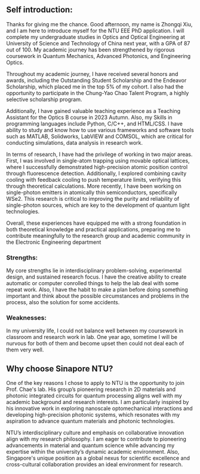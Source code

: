 ## Self introduction:

Thanks for giving me the chance. Good afternoon, my name is Zhongqi Xiu, and I am here to introduce myself for the NTU EEE PhD application. I will complete my undergraduate studies in Optics and Optical Engineering at University of Science and Technology of China next year, with a GPA of 87 out of 100. My academic journey has been strengthened by rigorous coursework in Quantum Mechanics, Advanced Photonics, and Engineering Optics. 

Throughout my academic journey, I have received several honors and awards, including the Outstanding Student Scholarship and the Endeavor Scholarship, which placed me in the top 5% of my cohort. I also had the opportunity to participate in the Chung-Yao Chao Talent Program, a highly selective scholarship program.

Additionally, I have gained valuable teaching experience as a Teaching Assistant for the Optics B course in 2023 Autumn. Also, my Skills in programming languages include Python, C/C++, and HTML/CSS. I have ability to study and know how to use various frameworks and software tools such as MATLAB, Solidworks, LabVIEW and COMSOL, which are critical for conducting simulations, data analysis in research work.

In terms of research, I have had the privilege of working in two major areas. First, I was involved in single-atom trapping using movable optical lattices, where I successfully demonstrated high-precision atomic position control through fluorescence detection. Additionally, I explored combining cavity cooling with feedback cooling to push temperature limits, verifying this through theoretical calculations. More recently, I have been working on single-photon emitters in atomically thin semiconductors, specifically WSe2. This research is critical to improving the purity and reliability of single-photon sources, which are key to the development of quantum light technologies.

Overall, these experiences have equipped me with a strong foundation in both theoretical knowledge and practical applications, preparing me to contribute meaningfully to the research group and academic community in the Electronic Engineering department

### Strengths: 
My core strengths lie in interdisciplinary problem-solving, experimental design, and sustained research focus. I have the creative ability to create automatic or computer conrolled things to help the lab deal with some repeat work. Also, I have the habit to make a plan before doing something important and think about the possible circumstances and problems in the process, also the solution for  some accidents.

### Weaknesses: 
In my university life, I could not balance well between my coursework in classroom and research work in lab. One year ago, sometime I will be nurvous for both of them and become upset then could not deal each of them very well.

## Why choose Sinapore NTU?
One of the key reasons I chose to apply to NTU is the opportunity to join Prof. Chae's lab. His group’s pioneering research in 2D materials and photonic integrated circuits for quantum processing aligns well with my academic background and research interests. I am particularly inspired by his innovative work in exploring nanoscale optomechanical interactions and developing high-precision photonic systems, which resonates with my aspiration to advance quantum materials and photonic technologies.

NTU’s interdisciplinary culture and emphasis on collaborative innovation align with my research philosophy. I am eager to contribute to pioneering advancements in material and quantum science while advancing my expertise within the university’s dynamic academic environment. Also, Singapore's unique position as a global nexus for scientific excellence and cross-cultural collaboration provides an ideal environment for research.


